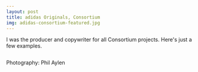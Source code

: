 ```yaml
---
layout: post
title: adidas Originals, Consortium
img: adidas-consortium-featured.jpg
---
```


I was the producer and copywriter for all Consortium projects. Here's just a few examples.

<div><img src="{{ site.baseurl }}/public/images/adidas-consortium1.jpg" alt=""></div>

<div><img src="{{ site.baseurl }}/public/images/adidas-consortium2.jpg" alt=""></div>

<div><img src="{{ site.baseurl }}/public/images/adidas-consortium3.jpg" alt=""></div>

<div><img src="{{ site.baseurl }}/public/images/adidas-consortium4.jpg" alt=""></div>

Photography: Phil Aylen
